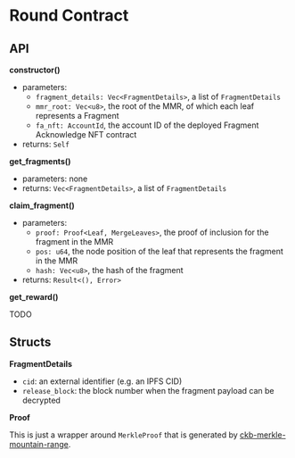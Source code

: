 # Round Contract 

## API

**constructor()**

- parameters:
    - `fragment_details: Vec<FragmentDetails>`, a list of `FragmentDetails`
    - `mmr_root: Vec<u8>`, the root of the MMR, of which each leaf represents a Fragment
    - `fa_nft: AccountId`, the account ID of the deployed Fragment Acknowledge NFT contract
 - returns: `Self`

**get_fragments()**

- parameters: none
- returns: `Vec<FragmentDetails>`, a list of `FragmentDetails`

**claim_fragment()**

- parameters:
    - `proof: Proof<Leaf, MergeLeaves>`, the proof of inclusion for the fragment in the MMR
    - `pos: u64`, the node position of the leaf that represents the fragment in the MMR
    - `hash: Vec<u8>`, the hash of the fragment
- returns: `Result<(), Error>`

**get_reward()**

TODO


## Structs
**FragmentDetails**
  - `cid`: an external identifier (e.g. an IPFS CID)
  - `release_block`: the block number when the fragment payload can be decrypted

**Proof**

This is just a wrapper around `MerkleProof` that is generated by [ckb-merkle-mountain-range](https://github.com/nervosnetwork/merkle-mountain-range/tree/master).
